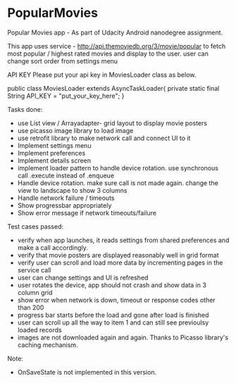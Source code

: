 # PopularMovies
Popular Movies app - As part of Udacity Android nanodegree assignment.

This app uses service - http://api.themoviedb.org/3/movie/popular to fetch most popular / highest rated movies and display to the user.
user can change sort order from settings menu

API KEY
Please put your api key in MoviesLoader class as below.

public class MoviesLoader extends AsyncTaskLoader<Movies>{
    private static final String API_KEY = "put_your_key_here";
}

Tasks done:

- use List view / Arrayadapter- grid layout to display movie posters
- use picasso image library to load image
 - use retrofit library to make network call and connect UI to it
- Implement settings menu
- Implement preferences
- Implement details screen
- implement loader pattern to handle device rotation. use synchronous call .execute instead of .enqueue
- Handle device rotation. make sure call is not made again. change the view to landscape to show 3 columns
- Handle network failure / timeouts
- Show progressbar appropriately
- Show error message if network timeouts/failure

Test cases passed:
- verify when app launches, it reads settings from shared preferences and make a call accordingly.
- verify that movie posters are displayed reasonably well in grid format
- verify user can scroll and load more data by incrementing pages in the service call
- user can change settings and UI is refreshed
- user rotates the device, app should not crash and show data in 3 column grid
- show error when network is down, timeout or response codes other than 200
- progress bar starts before the load and gone after load is finished
- user can scroll up all the way to item 1 and can still see previoulsy loaded records
- images are not downloaded again and again. Thanks to Picasso library's caching mechanism.

Note:
- OnSaveState is not implemented in this version.
